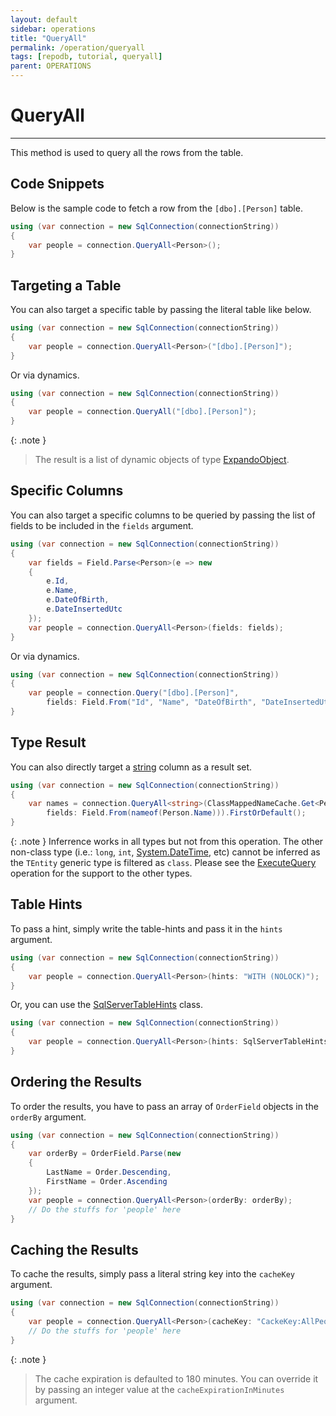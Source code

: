 ```yaml
---
layout: default
sidebar: operations
title: "QueryAll"
permalink: /operation/queryall
tags: [repodb, tutorial, queryall]
parent: OPERATIONS
---
```


# QueryAll

---

This method is used to query all the rows from the table.

## Code Snippets

Below is the sample code to fetch a row from the `[dbo].[Person]` table.

```csharp
using (var connection = new SqlConnection(connectionString))
{
    var people = connection.QueryAll<Person>();
}
```

## Targeting a Table

You can also target a specific table by passing the literal table like below.

```csharp
using (var connection = new SqlConnection(connectionString))
{
    var people = connection.QueryAll<Person>("[dbo].[Person]");
}
```

Or via dynamics.

```csharp
using (var connection = new SqlConnection(connectionString))
{
    var people = connection.QueryAll("[dbo].[Person]");
}
```

{: .note }
> The result is a list of dynamic objects of type [ExpandoObject](https://learn.microsoft.com/en-us/dotnet/api/system.dynamic.expandoobject?view=net-7.0).

## Specific Columns

You can also target a specific columns to be queried by passing the list of fields to be included in the `fields` argument.

```csharp
using (var connection = new SqlConnection(connectionString))
{
    var fields = Field.Parse<Person>(e => new
    {
        e.Id,
        e.Name,
        e.DateOfBirth,
        e.DateInsertedUtc
    });
    var people = connection.QueryAll<Person>(fields: fields);
}
```

Or via dynamics.

```csharp
using (var connection = new SqlConnection(connectionString))
{
    var people = connection.Query("[dbo].[Person]",
        fields: Field.From("Id", "Name", "DateOfBirth", "DateInsertedUtc"));
}
```

## Type Result

You can also directly target a [string](https://learn.microsoft.com/en-us/dotnet/api/system.string?view=net-7.0) column as a result set.

```csharp
using (var connection = new SqlConnection(connectionString))
{
    var names = connection.QueryAll<string>(ClassMappedNameCache.Get<Person>(),
        fields: Field.From(nameof(Person.Name))).FirstOrDefault();
}
```

{: .note }
Inferrence works in all types but not from this operation. The other non-class type (i.e.: `long`, `int`, [System.DateTime](https://learn.microsoft.com/en-us/dotnet/api/system.datetime?view=net-7.0), etc) cannot be inferred as the `TEntity` generic type is filtered as `class`. Please see the [ExecuteQuery](/operation/executequery) operation for the support to the other types.

## Table Hints

To pass a hint, simply write the table-hints and pass it in the `hints` argument.

```csharp
using (var connection = new SqlConnection(connectionString))
{
    var people = connection.QueryAll<Person>(hints: "WITH (NOLOCK)");
}
```

Or, you can use the [SqlServerTableHints](/class/sqlservertablehints) class.

```csharp
using (var connection = new SqlConnection(connectionString))
{
    var people = connection.QueryAll<Person>(hints: SqlServerTableHints.TabLock);
}
```

## Ordering the Results

To order the results, you have to pass an array of `OrderField` objects in the `orderBy` argument.

```csharp
using (var connection = new SqlConnection(connectionString))
{
    var orderBy = OrderField.Parse(new
    {
        LastName = Order.Descending,
        FirstName = Order.Ascending
    });
    var people = connection.QueryAll<Person>(orderBy: orderBy);
    // Do the stuffs for 'people' here
}
```

## Caching the Results

To cache the results, simply pass a literal string key into the `cacheKey` argument.

```csharp
using (var connection = new SqlConnection(connectionString))
{
    var people = connection.QueryAll<Person>(cacheKey: "CackeKey:AllPeople");
    // Do the stuffs for 'people' here
}
```

{: .note }
> The cache expiration is defaulted to 180 minutes. You can override it by passing an integer value at the `cacheExpirationInMinutes` argument.
